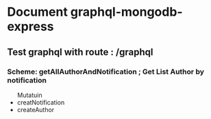 <h1>Document graphql-mongodb-express </h1> 
<h2>Test graphql with route : /graphql </h2> 
<h3>Scheme: getAllAuthorAndNotification  ; <span>Get List Author by notification </span></h3>
<ul>
Mutatuin
  <li>creatNotification</li>
    <li>createAuthor</li>
</ul>
